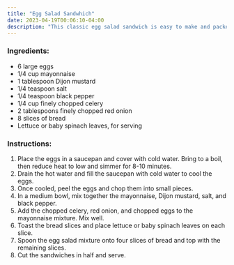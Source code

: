 ```yaml
---
title: "Egg Salad Sandwhich"
date: 2023-04-19T00:06:10-04:00
description: "This classic egg salad sandwich is easy to make and packed with flavor. Boiled eggs, creamy mayo, and crunchy veggies make for a satisfying lunch!"
---
```


### Ingredients:


- 6 large eggs
- 1/4 cup mayonnaise
- 1 tablespoon Dijon mustard
- 1/4 teaspoon salt
- 1/4 teaspoon black pepper
- 1/4 cup finely chopped celery
- 2 tablespoons finely chopped red onion
- 8 slices of bread
- Lettuce or baby spinach leaves, for serving

### Instructions:

1. Place the eggs in a saucepan and cover with cold water. Bring to a boil, then reduce heat to low and simmer for 8-10 minutes.
1. Drain the hot water and fill the saucepan with cold water to cool the eggs.
1. Once cooled, peel the eggs and chop them into small pieces.
1. In a medium bowl, mix together the mayonnaise, Dijon mustard, salt, and black pepper.
1. Add the chopped celery, red onion, and chopped eggs to the mayonnaise mixture. Mix well.
1. Toast the bread slices and place lettuce or baby spinach leaves on each slice.
1. Spoon the egg salad mixture onto four slices of bread and top with the remaining slices.
1. Cut the sandwiches in half and serve.